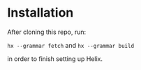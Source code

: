 # Installation

After cloning this repo, run:

`hx --grammar fetch` and `hx --grammar build`

in order to finish setting up Helix. 